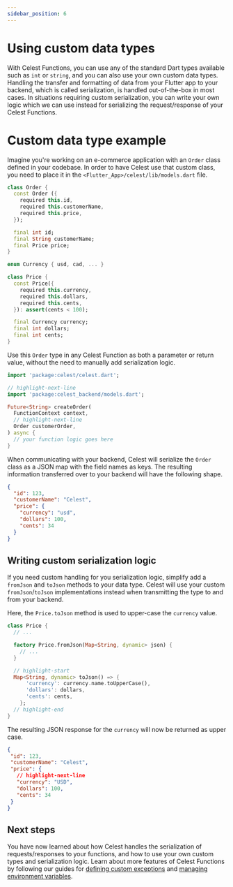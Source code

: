 ```yaml
---
sidebar_position: 6
---
```


# Using custom data types

With Celest Functions, you can use any of the standard Dart types available such as `int` or `string`, and you can also use your own custom data types. Handling the transfer and formatting of data from your Flutter app to your backend, which is called serialization, is handled out-of-the-box in most cases. In situations requiring custom serialization, you can write your own logic which we can use instead for serializing the request/response of your Celest Functions.


# Custom data type example

Imagine you're working on an e-commerce application with an `Order` class defined in your codebase. In order to have Celest use that custom class, you need to place it in the `<Flutter_App>/celest/lib/models.dart` file.

```dart
class Order {
  const Order ({
    required this.id,
    required this.customerName,
    required this.price,
  });

  final int id;
  final String customerName;
  final Price price;
}

enum Currency { usd, cad, ... }

class Price {
  const Price({
    required this.currency,
    required this.dollars,
    required this.cents,
  }): assert(cents < 100);

  final Currency currency;
  final int dollars;
  final int cents;
}
```

Use this `Order` type in any Celest Function as both a parameter or return value, without the need to manually add serialization logic.

```dart
import 'package:celest/celest.dart';

// highlight-next-line
import 'package:celest_backend/models.dart';

Future<String> createOrder(
  FunctionContext context,
  // highlight-next-line
  Order customerOrder,
) async {
  // your function logic goes here
}
```

When communicating with your backend, Celest will serialize the `Order` class as a JSON map with the field names as keys. The resulting information transferred over to your backend will have the following shape.

```json
{
  "id": 123,
  "customerName": "Celest",
  "price": {
    "currency": "usd",
    "dollars": 100,
    "cents": 34
  }
}
```


## Writing custom serialization logic

If you need custom handling for you serialization logic, simplify add a `fromJson` and `toJson` methods to your data type. Celest will use your custom `fromJson`/`toJson` implementations instead when transmitting the type to and from your backend.

Here, the `Price.toJson` method is used to upper-case the `currency` value.

```dart
class Price {
  // ...

  factory Price.fromJson(Map<String, dynamic> json) {
    // ...
  }

  // highlight-start
  Map<String, dynamic> toJson() => {
      'currency': currency.name.toUpperCase(),
      'dollars': dollars,
      'cents': cents,
    };
  // highlight-end
}
```

The resulting JSON response for the `currency` will now be returned as upper case.

 ```json
{
  "id": 123,
  "customerName": "Celest",
  "price": {
    // highlight-next-line
    "currency": "USD",
    "dollars": 100,
    "cents": 34
  }
}
```

## Next steps

You have now learned about how Celest handles the serialization of requests/responses to your functions, and how to use your own custom types and serialization logic. Learn about more features of Celest Functions by following our guides for [defining custom exceptions](/docs/functions/exceptions.md) and [managing environment variables](/docs/functions/env-variables.md).
